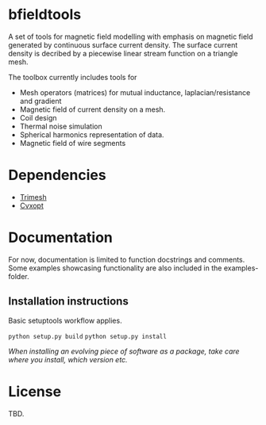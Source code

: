 # bfieldtools
A set of tools for magnetic field modelling with emphasis on magnetic field generated by continuous surface current density. The surface current density is decribed by a piecewise linear stream function on a triangle mesh.

The toolbox currently includes tools for
* Mesh operators (matrices) for mutual inductance, laplacian/resistance and gradient
* Magnetic field of current density on a mesh.
* Coil design 
* Thermal noise simulation 
* Spherical harmonics representation of data.
* Magnetic field of wire segments


# Dependencies
* [Trimesh](https://github.com/mikedh/trimesh)
* [Cvxopt](https://cvxopt.org/)

# Documentation

For now, documentation is limited to function docstrings and comments. Some examples showcasing functionality are also included in the examples-folder.


## Installation instructions

Basic setuptools workflow applies.

`python setup.py build`
`python setup.py install`

*When installing an evolving piece of software as a package, take care where you install, which version etc.*


# License 

TBD.

